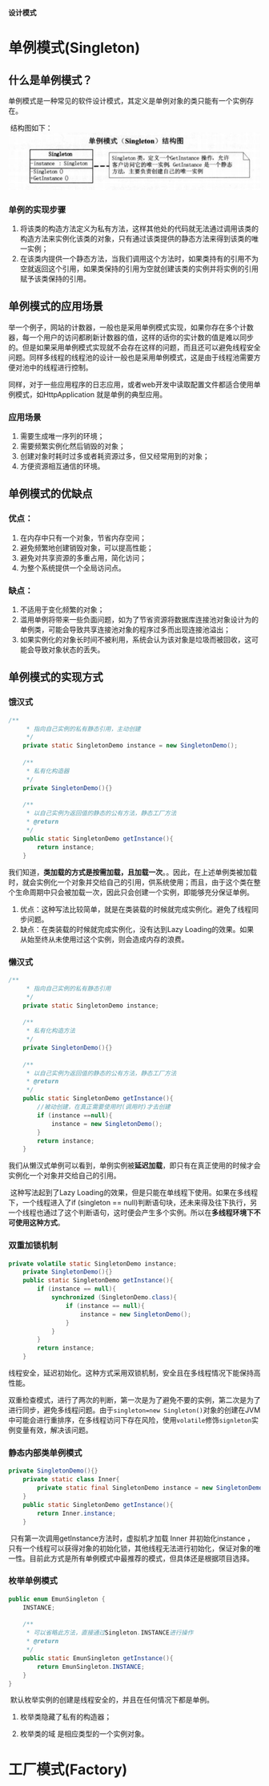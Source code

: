 **设计模式**

# 单例模式(Singleton)

## 什么是单例模式？

​	单例模式是一种常见的软件设计模式，其定义是单例对象的类只能有一个实例存在。

​	结构图如下：![image-20200910170032233](image/%E5%8D%95%E4%BE%8B%E6%A8%A1%E5%BC%8F%E7%BB%93%E6%9E%84%E5%9B%BE.png)

### 单例的实现步骤

1. 将该类的构造方法定义为私有方法，这样其他处的代码就无法通过调用该类的构造方法来实例化该类的对象，只有通过该类提供的静态方法来得到该类的唯一实例；
2. 在该类内提供一个静态方法，当我们调用这个方法时，如果类持有的引用不为空就返回这个引用，如果类保持的引用为空就创建该类的实例并将实例的引用赋予该类保持的引用。

## 单例模式的应用场景

​	举一个例子，网站的计数器，一般也是采用单例模式实现，如果你存在多个计数器，每一个用户的访问都刷新计数器的值，这样的话你的实计数的值是难以同步的。但是如果采用单例模式实现就不会存在这样的问题，而且还可以避免线程安全问题。同样多线程的线程池的设计一般也是采用单例模式，这是由于线程池需要方便对池中的线程进行控制。

​	同样，对于一些应用程序的日志应用，或者web开发中读取配置文件都适合使用单例模式，如HttpApplication 就是单例的典型应用。

### 	应用场景

1. 需要生成唯一序列的环境；
2. 需要频繁实例化然后销毁的对象；
3. 创建对象时耗时过多或者耗资源过多，但又经常用到的对象；
4. 方便资源相互通信的环境。

## 单例模式的优缺点

### 优点：

1. 在内存中只有一个对象，节省内存空间；
2. 避免频繁地创建销毁对象，可以提高性能；
3. 避免对共享资源的多重占用，简化访问；
4. 为整个系统提供一个全局访问点。

### 缺点：

1. 不适用于变化频繁的对象；
2. 滥用单例将带来一些负面问题，如为了节省资源将数据库连接池对象设计为的单例类，可能会导致共享连接池对象的程序过多而出现连接池溢出；
3. 如果实例化的对象长时间不被利用，系统会认为该对象是垃圾而被回收，这可能会导致对象状态的丢失。

## 单例模式的实现方式

### 饿汉式

```java
/**
     * 指向自己实例的私有静态引用，主动创建
     */
    private static SingletonDemo instance = new SingletonDemo();

    /**
     * 私有化构造器
     */
    private SingletonDemo(){}

    /**
     * 以自己实例为返回值的静态的公有方法，静态工厂方法
     * @return
     */
    public static SingletonDemo getInstance(){
        return instance;
    }
```

​	我们知道，**类加载的方式是按需加载，且加载一次**。。因此，在上述单例类被加载时，就会实例化一个对象并交给自己的引用，供系统使用；而且，由于这个类在整个生命周期中只会被加载一次，因此只会创建一个实例，即能够充分保证单例。

1. 优点：这种写法比较简单，就是在类装载的时候就完成实例化。避免了线程同步问题。
2. 缺点：在类装载的时候就完成实例化，没有达到Lazy Loading的效果。如果从始至终从未使用过这个实例，则会造成内存的浪费。

### 懒汉式

```java
/**
     * 指向自己实例的私有静态引用
     */
    private static SingletonDemo instance;

    /**
     * 私有化构造方法
     */
    private SingletonDemo(){}

    /**
     * 以自己实例为返回值的静态的公有方法，静态工厂方法
     * @return
     */
    public static SingletonDemo getInstance(){
        //被动创建，在真正需要使用时(调用时)才去创建
        if (instance ==null){
            instance = new SingletonDemo();
        }
        return instance;
    }
```

​	我们从懒汉式单例可以看到，单例实例被**延迟加载**，即只有在真正使用的时候才会实例化一个对象并交给自己的引用。

​	这种写法起到了Lazy Loading的效果，但是只能在单线程下使用。如果在多线程下，一个线程进入了if (singleton == null)判断语句块，还未来得及往下执行，另一个线程也通过了这个判断语句，这时便会产生多个实例。所以在**多线程环境下不可使用这种方式**。

### 双重加锁机制

```java
private volatile static SingletonDemo instance;
    private SingletonDemo(){}
    public static SingletonDemo getInstance(){
        if (instance == null){
            synchronized (SingletonDemo.class){
                if (instance == null){
                    instance = new SingletonDemo();
                }
            }
        }
        return instance;
    }
```

​	线程安全，延迟初始化。这种方式采用双锁机制，安全且在多线程情况下能保持高性能。

​	双重检查模式，进行了两次的判断，第一次是为了避免不要的实例，第二次是为了进行同步，避免多线程问题。由于`singleton=new Singleton()`对象的创建在JVM中可能会进行重排序，在多线程访问下存在风险，使用`volatile`修饰`signleton`实例变量有效，解决该问题。

### 静态内部类单例模式

```java
private SingletonDemo(){}
    private static class Inner{
        private static final SingletonDemo instance = new SingletonDemo();
    }
    public static SingletonDemo getInstance(){
        return Inner.instance;
    }
```

​	只有第一次调用getInstance方法时，虚拟机才加载 Inner 并初始化instance ，只有一个线程可以获得对象的初始化锁，其他线程无法进行初始化，保证对象的唯一性。目前此方式是所有单例模式中最推荐的模式，但具体还是根据项目选择。

### 枚举单例模式

```java
public enum EmunSingleton {
    INSTANCE;

    /**
     * 可以省略此方法，直接通过Singleton.INSTANCE进行操作
     * @return
     */
    public static EmunSingleton getInstance(){
        return EmunSingleton.INSTANCE;
    }
}
```

​	默认枚举实例的创建是线程安全的，并且在任何情况下都是单例。

1. 枚举类隐藏了私有的构造器；

2. 枚举类的域 是相应类型的一个实例对象。

# 工厂模式(Factory)



